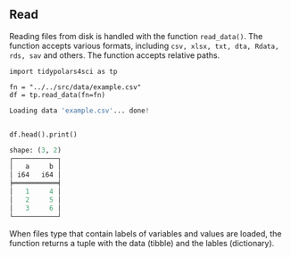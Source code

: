 ## Read

Reading files from disk is handled with the function `read_data()`. The
function accepts various formats, including
`csv, xlsx, txt, dta, Rdata, rds, sav` and others. The function accepts
relative paths.

``` {.python exports="both" results="output code" tangle="src-read-write.py" cache="yes" noweb="no" session="*Python*" title="Loading data" linenums="1"}
import tidypolars4sci as tp

fn = "../../src/data/example.csv"
df = tp.read_data(fn=fn)

```

``` python
Loading data 'example.csv'... done!
```

``` {.python exports="both" results="output code" tangle="src-read-write.py" cache="yes" noweb="no" session="*Python*" linenums="1"}

df.head().print()

```

``` python
shape: (3, 2)
┌───────────┐
│   a     b │
│ i64   i64 │
╞═══════════╡
│   1     4 │
│   2     5 │
│   3     6 │
└───────────┘
```

When files type that contain labels of variables and values are loaded,
the function returns a tuple with the data (tibble) and the lables
(dictionary).
